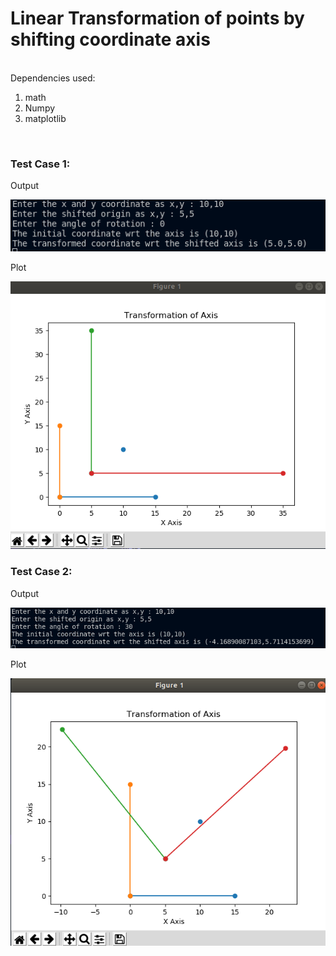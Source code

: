 <h1> Linear Transformation of points by shifting coordinate axis</h1>
<br>
Dependencies used:
<ol>
<li>math
<li>Numpy
<li>matplotlib</ol>
<br>
<h3> Test Case 1:</h3>
<p> Output</p>
<img src="https://github.com/LavaHawk0123/QSTP_AerialRobotics_2021/blob/cb77fd8d742ff5c19a09335bc7eb34fa86c07e33/Assignments/Week%201/Images/Result_testcase1.png">
<p> Plot</p>
<img src="https://github.com/LavaHawk0123/QSTP_AerialRobotics_2021/blob/cb77fd8d742ff5c19a09335bc7eb34fa86c07e33/Assignments/Week%201/Images/plot_testcase1.png">
<br>
<h3> Test Case 2:</h3>
<p> Output</p>
<img src="https://github.com/LavaHawk0123/QSTP_AerialRobotics_2021/blob/cb77fd8d742ff5c19a09335bc7eb34fa86c07e33/Assignments/Week%201/Images/Result_testcase2.png">
<p> Plot</p>
<img src="https://github.com/LavaHawk0123/QSTP_AerialRobotics_2021/blob/cb77fd8d742ff5c19a09335bc7eb34fa86c07e33/Assignments/Week%201/Images/plot_testcase2.png">

